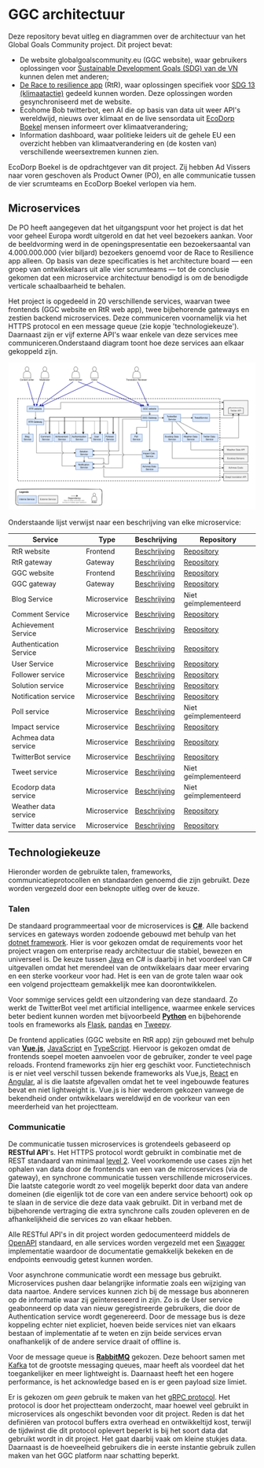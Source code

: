 # GGC architectuur

Deze repository bevat uitleg en diagrammen over de architectuur van het Global Goals Community project. Dit project bevat:

- De website globalgoalscommunity.eu (GGC website), waar gebruikers oplossingen voor [Sustainable Development Goals (SDG) van de VN](https://sdgs.un.org/goals) kunnen delen met anderen;
- [De Race to resilience app](https://github.com/Fontys-S6-maatwerk/RTRApp) (RtR), waar oplossingen specifiek voor [SDG 13 (klimaatactie)](https://sdgs.un.org/goals/goal13) gedeeld kunnen worden. Deze oplossingen worden gesynchroniseerd met de website.
- Ecohome Bob twitterbot, een AI die op basis van data uit weer API's wereldwijd, nieuws over klimaat en de live sensordata uit [EcoDorp Boekel](https://www.ecodorpboekel.nl/) mensen informeert over klimaatverandering;
- Information dashboard, waar politieke leiders uit de gehele EU een overzicht hebben van klimaatverandering en (de kosten van) verschillende weersextremen kunnen zien.

EcoDorp Boekel is de opdrachtgever van dit project. Zij hebben Ad Vissers naar voren geschoven als Product Owner (PO), en alle communicatie tussen de vier scrumteams en EcoDorp Boekel verlopen via hem.

## Microservices

De PO heeft aangegeven dat het uitgangspunt voor het project is dat het voor geheel Europa wordt uitgerold en dat het veel bezoekers aankan. Voor de beeldvorming werd in de openingspresentatie een bezoekersaantal van 4.000.000.000 (vier biljard) bezoekers genoemd voor de Race to Resilience app alleen. Op basis van deze specificaties is het architecture board — een groep van ontwikkelaars uit alle vier scrumteams — tot de conclusie gekomen dat een microservice architectuur benodigd is om de benodigde verticale schaalbaarheid te behalen.

Het project is opgedeeld in 20 verschillende services, waarvan twee frontends (GGC website en RtR web app), twee bijbehorende gateways en zestien backend microservices. Deze communiceren voornamelijk via het HTTPS protocol en een message queue (zie kopje 'technologiekeuze'). Daarnaast zijn er vijf externe API's waar enkele van deze services mee communiceren.Onderstaand diagram toont hoe deze services aan elkaar gekoppeld zijn.

[![C2 diagram met de verschillende microservices binnen de architectuur](./GGC_c2.svg "a title")](./GGC_c2.pdf)

Onderstaande lijst verwijst naar een beschrijving van elke microservice:

| Service                | Type         | Beschrijving                                         | Repository                                                                |
-------------------------|--------------|------------------------------------------------------|---------------------------------------------------------------------------|
| RtR website            | Frontend     | [Beschrijving](./services/rtr-website.md)            | [Repository](https://github.com/Fontys-S6-maatwerk/RTRApp)                |
| RtR gateway            | Gateway      | [Beschrijving](./services/rtr-gateway.md)            | [Repository](https://github.com/Fontys-S6-maatwerk/RTRGateway)            |
| GGC website            | Frontend     | [Beschrijving](./services/ggc-website.md)            | [Repository](https://github.com/Fontys-S6-maatwerk/GgcWebsite)            |
| GGC gateway            | Gateway      | [Beschrijving](./services/ggc-gateway.md)            | [Repository](https://github.com/Fontys-S6-maatwerk/GGCGateway)            |
| Blog Service           | Microservice | [Beschrijving](./services/blog-service.md)           | Niet geïmplementeerd                                                      |
| Comment Service        | Microservice | [Beschrijving](./services/comment-service.md)        | [Repository](https://github.com/Fontys-S6-maatwerk/CommentService)        |
| Achievement Service    | Microservice | [Beschrijving](./services/achievement-service.md)    | [Repository](https://github.com/Fontys-S6-maatwerk/AchievementService)    |
| Authentication Service | Microservice | [Beschrijving](./services/authentication-service.md) | [Repository](https://github.com/Fontys-S6-maatwerk/AuthenticationService) |
| User Service           | Microservice | [Beschrijving](./services/user-service.md)           | [Repository](https://github.com/Fontys-S6-maatwerk/UserService)           |
| Follower service       | Microservice | [Beschrijving](./services/follower-service.md)       | [Repository](https://github.com/Fontys-S6-maatwerk/FollowerService)       |
| Solution service      | Microservice | [Beschrijving](./services/solution-service.md)      | [Repository](https://github.com/Fontys-S6-maatwerk/SolutionsService)      |
| Notification service   | Microservice | [Beschrijving](./services/notification-service.md)   | [Repository](https://github.com/Fontys-S6-maatwerk/NotificationService)   |
| Poll service           | Microservice | [Beschrijving](./services/poll-service.md)           | Niet geïmplementeerd                                                      |
| Impact service         | Microservice | [Beschrijving](./services/impact-service.md)         | [Repository](https://github.com/Fontys-S6-maatwerk/ImpactCalcService)     |
| Achmea data service    | Microservice | [Beschrijving](./services/achmea-data-service.md)    | [Repository](https://github.com/Fontys-S6-maatwerk/AchmeaDataService)     |
| TwitterBot service     | Microservice | [Beschrijving](./services/twitterbot-service.md)     | [Repository](https://github.com/Fontys-S6-maatwerk/TwitterbotService)     |
| Tweet service          | Microservice | [Beschrijving](./services/tweet-service.md)          | Niet geïmplementeerd                                                      |
| Ecodorp data service   | Microservice | [Beschrijving](./services/ecodorp-data-service.md)   | Niet geïmplementeerd                                                      |
| Weather data service   | Microservice | [Beschrijving](./services/weather-data-service.md)   | [Repository](https://github.com/Fontys-S6-maatwerk/WeatherDataService)    |
| Twitter data service   | Microservice | [Beschrijving](./services/twitter-data-service.md)   | [Repository](https://github.com/Fontys-S6-maatwerk/TwitterDataService)    |

## Technologiekeuze

Hieronder worden de gebruikte talen, frameworks, communicatieprotocollen en standaarden genoemd die zijn gebruikt. Deze worden vergezeld door een beknopte uitleg over de keuze.

### Talen

De standaard programmeertaal voor de microservices is **[C#](https://docs.microsoft.com/en-us/dotnet/csharp/)**. Alle backend services en gateways worden zodoende gebouwd met behulp van het [dotnet framework](https://docs.microsoft.com/en-us/dotnet/). Hier is voor gekozen omdat de requirements voor het project vragen om enterprise ready architectuur die stabiel, bewezen en universeel is. De keuze tussen [Java](https://dev.java/) en C# is daarbij in het voordeel van C# uitgevallen omdat het merendeel van de ontwikkelaars daar meer ervaring en een sterke voorkeur voor had. Het is een van de grote talen waar ook een volgend projectteam gemakkelijk mee kan doorontwikkelen.

Voor sommige services geldt een uitzondering van deze standaard. Zo werkt de TwitterBot veel met artificial intelligence, waarmee enkele services beter bedient kunnen worden met bijvoorbeeld **[Python](https://www.python.org/)** en bijbehorende tools en frameworks als [Flask](https://www.fullstackpython.com/flask.html), [pandas](https://pandas.pydata.org/) en [Tweepy](https://www.tweepy.org/).

De frontend applicaties (GGC website en RtR app) zijn gebouwd met behulp van **[Vue.js](https://vuejs.org/)**, [JavaScript](https://www.ecma-international.org/publications-and-standards/standards/ecma-262/) en [TypeScript](https://www.typescriptlang.org/). Hiervoor is gekozen omdat de frontends soepel moeten aanvoelen voor de gebruiker, zonder te veel page reloads. Frontend frameworks zijn hier erg geschikt voor. Functietechnisch is er niet veel verschil tussen bekende frameworks als Vue,js, [React](https://reactjs.org/) en [Angular](https://angular.io/), al is die laatste afgevallen omdat het te veel ingebouwde features bevat en niet lightweight is. Vue.js is hier wederom gekozen vanwege de bekendheid onder ontwikkelaars wereldwijd en de voorkeur van een meerderheid van het projectteam.

### Communicatie

De communicatie tussen microservices is grotendeels gebaseerd op **RESTful API**'s. Het HTTPS protocol wordt gebruikt in combinatie met de REST standaard van minimaal [level 2](https://www.martinfowler.com/articles/richardsonMaturityModel.html#level2). Veel voorkomende use cases zijn het ophalen van data door de frontends van een van de microservices (via de gateway), en synchrone communicatie tussen verschillende microservices. Die laatste categorie wordt zo veel mogelijk beperkt door data van andere domeinen (die eigenlijk tot de core van een andere service behoort) ook op te slaan in de service die deze data vaak gebruikt. Dit in verband met de bijbehorende vertraging die extra synchrone calls zouden opleveren en de afhankelijkheid die services zo van elkaar hebben.

Alle RESTful API's in dit project worden gedocumenteerd middels de [OpenAPI](https://www.openapis.org/) standaard, en alle services worden vergezeld met een [Swagger](https://swagger.io/) implementatie waardoor de documentatie gemakkelijk bekeken en de endpoints eenvoudig getest kunnen worden.

Voor asynchrone communicatie wordt een message bus gebruikt. Microservices pushen daar belangrijke informatie zoals een wijziging van data naartoe. Andere services kunnen zich bij de message bus abonneren op de informatie waar zij geïnteresseerd in zijn. Zo is de User service geabonneerd op data van nieuw geregistreerde gebruikers, die door de Authentication service wordt gegenereerd. Door de message bus is deze koppeling echter niet expliciet, hoeven beide services niet van elkaars bestaan of implementatie af te weten en zijn beide services ervan onafhankelijk of de andere service draait of offline is.

Voor de message queue is **[RabbitMQ](https://www.rabbitmq.com/)** gekozen. Deze behoort samen met [Kafka](https://kafka.apache.org/) tot de grootste messaging queues, maar heeft als voordeel dat het toegankelijker en meer lightweight is. Daarnaast heeft het een hogere performance, is het acknowledge based en is er geen payload size limiet.

Er is gekozen om _geen_ gebruik te maken van het [gRPC protocol](https://grpc.io/). Het protocol is door het projectteam onderzocht, maar hoewel veel gebruikt in microservices als ongeschikt bevonden voor dit project. Reden is dat het definiëren van protocol buffers extra overhead en ontwikkeltijd kost, terwijl de tijdwinst die dit protocol oplevert beperkt is bij het soort data dat gebruikt wordt in dit project. Het gaat daarbij vaak om kleine stukjes data. Daarnaast is de hoeveelheid gebruikers die in eerste instantie gebruik zullen maken van het GGC platform naar schatting beperkt.